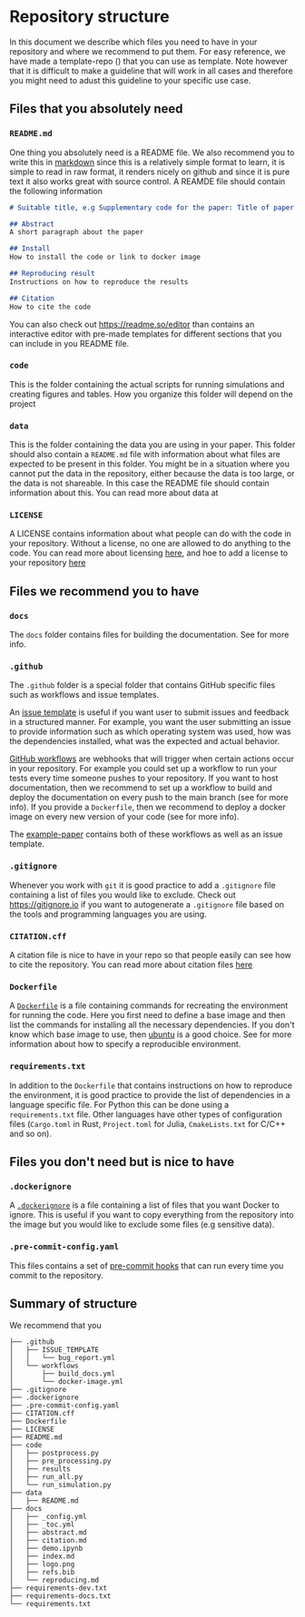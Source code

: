 # Repository structure

In this document we describe which files you need to have in your repository and where we recommend to put them. For easy reference, we have made a template-repo () that you can use as template. Note however that it is difficult to make a guideline that will work in all cases and therefore you might need to adust this guideline to your specific use case.


## Files that you absolutely need

### `README.md`

One thing you absolutely need is a README file. We also recommend you to write this in [markdown](https://github.com/adam-p/markdown-here/wiki/Markdown-Cheatsheet) since this is a relatively simple format to learn, it is simple to read in raw format, it renders nicely on github and since it is pure text it also works great with source control. A REAMDE file should contain the following information

```markdown
# Suitable title, e.g Supplementary code for the paper: Title of paper

## Abstract
A short paragraph about the paper

## Install
How to install the code or link to docker image

## Reproducing result
Instructions on how to reproduce the results

## Citation
How to cite the code
```

You can also check out <https://readme.so/editor> than contains an interactive editor with pre-made templates for different sections that you can include in you README file.

### `code`
This is the folder containing the actual scripts for running simulations and creating figures and tables. How you organize this folder will depend on the project

### `data`
This is the folder containing the data you are using in your paper. This folder should also contain a `README.md` file with information about what files are expected to be present in this folder. You might be in a situation where you cannot put the data in the repository, either because the data is too large, or the data is not shareable. In this case the README file should contain information about this. You can read more about data at [](data)

### `LICENSE`
A LICENSE contains information about what people can do with the code in your repository. Without a license, no one are allowed to do anything to the code. You can read more about licensing [here](docs-license), and hoe to add a license to your repository [here](https://docs.github.com/en/communities/setting-up-your-project-for-healthy-contributions/adding-a-license-to-a-repository)



## Files we recommend you to have

### `docs`
The `docs` folder contains files for building the documentation. See [](docs-main) for more info. 

### `.github`
The `.github` folder is a special folder that contains GitHub specific files such as workflows and issue templates. 

An [issue template](https://docs.github.com/en/communities/using-templates-to-encourage-useful-issues-and-pull-requests/configuring-issue-templates-for-your-repository) is useful if you want user to submit issues and feedback in a structured manner. For example, you want the user submitting an issue to provide information such as which operating system was used, how was the dependencies installed, what was the expected and actual behavior.

[GitHub workflows](https://docs.github.com/en/actions/using-workflows) are webhooks that will trigger when certain actions occur in your repository. For example you could set up a workflow to run your tests every time someone pushes to your repository. If you want to host documentation, then we recommend to set up a workflow to build and deploy the documentation on every push to the main branch (see [](docs-main) for more info). If you provide a `Dockerfile`, then we recommend to deploy a docker image on every new version of your code (see [](versioning) for more info).

The [example-paper](https://github.com/scientificcomputing/example-paper) contains both of these workflows as well as an issue template.


### `.gitignore`
Whenever you work with `git` it is good practice to add a `.gitignore` file containing a list of files you would like to exclude. Check out <https://gitignore.io> if you want to autogenerate a `.gitignore` file based on the tools and programming languages you are using.


### `CITATION.cff`
A citation file is nice to have in your repo so that people easily can see how to cite the repository. You can read more about citation files [here](https://docs.github.com/en/repositories/managing-your-repositorys-settings-and-features/customizing-your-repository/about-citation-files)


### `Dockerfile`
A [`Dockerfile`](https://docs.docker.com/engine/reference/builder/docker ) is a file containing commands for recreating the environment for running the code. Here you first need to define a base image and then list the commands for installing all the necessary dependencies. If you don't know which base image to use, then [ubuntu](https://hub.docker.com/_/ubuntu) is a good choice. See [](environment) for more information about how to specify a reproducible environment.

### `requirements.txt`
In addition to the `Dockerfile` that contains instructions on how to reproduce the environment, it is good practice to provide the list of dependencies in a language specific file. For Python this can be done using a `requirements.txt` file. Other languages have other types of configuration files (`Cargo.toml` in Rust, `Project.toml` for Julia, `CmakeLists.txt` for C/C++ and so on).


## Files you don't need but is nice to have

### `.dockerignore`
A [`.dockerignore`](https://docs.docker.com/engine/reference/builder/#dockerignore-file) is a file containing a list of files that you want Docker to ignore. This is useful if you want to copy everything from the repository into the image but you would like to exclude some files (e.g sensitive data).

### `.pre-commit-config.yaml`
This files contains a set of [pre-commit hooks](https://pre-commit.com) that can run every time you commit to the repository. 


## Summary of structure

We recommend that you 

```
├── .github
│   ├── ISSUE_TEMPLATE
│   │   └── bug_report.yml
│   └── workflows
│       ├── build_docs.yml
│       └── docker-image.yml
├── .gitignore
├── .dockerignore
├── .pre-commit-config.yaml
├── CITATION.cff
├── Dockerfile
├── LICENSE
├── README.md
├── code
│   ├── postprocess.py
│   ├── pre_processing.py
│   ├── results
│   ├── run_all.py
│   └── run_simulation.py
├── data
│   ├── README.md
├── docs
│   ├── _config.yml
│   ├── _toc.yml
│   ├── abstract.md
│   ├── citation.md
│   ├── demo.ipynb
│   ├── index.md
│   ├── logo.png
│   ├── refs.bib
│   └── reproducing.md
├── requirements-dev.txt
├── requirements-docs.txt
└── requirements.txt
```
